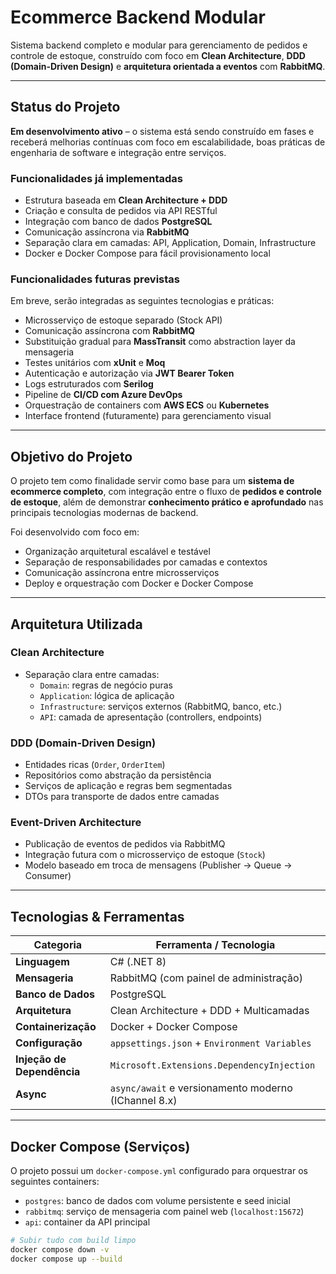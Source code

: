 # Ecommerce Backend Modular

Sistema backend completo e modular para gerenciamento de pedidos e controle de estoque, construído com foco em **Clean Architecture**, **DDD (Domain-Driven Design)** e **arquitetura orientada a eventos** com **RabbitMQ**.

---

## Status do Projeto

**Em desenvolvimento ativo** – o sistema está sendo construído em fases e receberá melhorias contínuas com foco em escalabilidade, boas práticas de engenharia de software e integração entre serviços.

### Funcionalidades já implementadas

- Estrutura baseada em **Clean Architecture + DDD**
- Criação e consulta de pedidos via API RESTful
- Integração com banco de dados **PostgreSQL**
- Comunicação assíncrona via **RabbitMQ**
- Separação clara em camadas: API, Application, Domain, Infrastructure
- Docker e Docker Compose para fácil provisionamento local

### Funcionalidades futuras previstas

Em breve, serão integradas as seguintes tecnologias e práticas:

- Microsserviço de estoque separado (Stock API)
- Comunicação assíncrona com **RabbitMQ**
- Substituição gradual para **MassTransit** como abstraction layer da mensageria
- Testes unitários com **xUnit** e **Moq**
- Autenticação e autorização via **JWT Bearer Token**
- Logs estruturados com **Serilog**
- Pipeline de **CI/CD com Azure DevOps**
- Orquestração de containers com **AWS ECS** ou **Kubernetes**
- Interface frontend (futuramente) para gerenciamento visual

---

## Objetivo do Projeto

O projeto tem como finalidade servir como base para um **sistema de ecommerce completo**, com integração entre o fluxo de **pedidos e controle de estoque**, além de demonstrar **conhecimento prático e aprofundado** nas principais tecnologias modernas de backend.  

Foi desenvolvido com foco em:

- Organização arquitetural escalável e testável
- Separação de responsabilidades por camadas e contextos
- Comunicação assíncrona entre microsserviços
- Deploy e orquestração com Docker e Docker Compose

---

## Arquitetura Utilizada

### Clean Architecture
- Separação clara entre camadas:
  - `Domain`: regras de negócio puras
  - `Application`: lógica de aplicação
  - `Infrastructure`: serviços externos (RabbitMQ, banco, etc.)
  - `API`: camada de apresentação (controllers, endpoints)

### DDD (Domain-Driven Design)
- Entidades ricas (`Order`, `OrderItem`)
- Repositórios como abstração da persistência
- Serviços de aplicação e regras bem segmentadas
- DTOs para transporte de dados entre camadas

### Event-Driven Architecture
- Publicação de eventos de pedidos via RabbitMQ
- Integração futura com o microsserviço de estoque (`Stock`)
- Modelo baseado em troca de mensagens (Publisher → Queue → Consumer)

---

## Tecnologias & Ferramentas

| Categoria         | Ferramenta / Tecnologia                        |
|------------------|------------------------------------------------|
| **Linguagem**     | C# (.NET 8)                                    |
| **Mensageria**    | RabbitMQ (com painel de administração)         |
| **Banco de Dados**| PostgreSQL                                     |
| **Arquitetura**   | Clean Architecture + DDD + Multicamadas        |
| **Containerização**| Docker + Docker Compose                       |
| **Configuração**  | `appsettings.json` + `Environment Variables`   |
| **Injeção de Dependência** | `Microsoft.Extensions.DependencyInjection` |
| **Async**         | `async/await` e versionamento moderno (IChannel 8.x) |

---

## Docker Compose (Serviços)

O projeto possui um `docker-compose.yml` configurado para orquestrar os seguintes containers:

- `postgres`: banco de dados com volume persistente e seed inicial
- `rabbitmq`: serviço de mensageria com painel web (`localhost:15672`)
- `api`: container da API principal

```bash
# Subir tudo com build limpo
docker compose down -v
docker compose up --build

